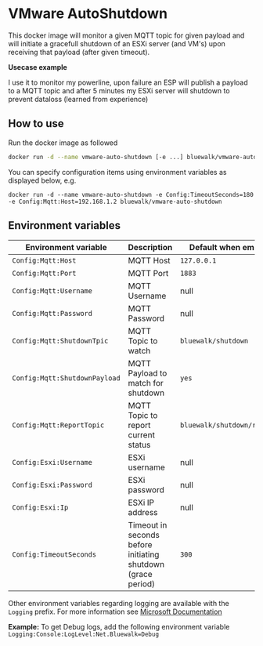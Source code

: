 # VMware AutoShutdown
This docker image will monitor a given MQTT topic for given payload and will initiate a gracefull shutdown of an ESXi server (and VM's) upon receiving that payload (after given timeout).

__Usecase example__

I use it to monitor my powerline, upon failure an ESP will publish a payload to a MQTT topic and after 5 minutes my ESXi server will shutdown to prevent dataloss (learned from experience)

## How to use
Run the docker image as followed
```bash
docker run -d --name vmware-auto-shutdown [-e ...] bluewalk/vmware-auto-shutdown
```
You can specify configuration items using environment variables as displayed below, e.g.
```
docker run -d --name vmware-auto-shutdown -e Config:TimeoutSeconds=180 -e Config:Mqtt:Host=192.168.1.2 bluewalk/vmware-auto-shutdown
```

## Environment variables
|Environment variable|Description|Default when empty|
|-|-|-|
|`Config:Mqtt:Host`|MQTT Host|`127.0.0.1`|
|`Config:Mqtt:Port`|MQTT Port|`1883`|
|`Config:Mqtt:Username`|MQTT Username|null|
|`Config:Mqtt:Password`|MQTT Password|null|
|`Config:Mqtt:ShutdownTpic`|MQTT Topic to watch|`bluewalk/shutdown`|
|`Config:Mqtt:ShutdownPayload`|MQTT Payload to match for shutdown|`yes`|
|`Config:Mqtt:ReportTopic`|MQTT Topic to report current status|`bluewalk/shutdown/report`|
|`Config:Esxi:Username`|ESXi username|null|
|`Config:Esxi:Password`|ESXi password|null|
|`Config:Esxi:Ip`|ESXi IP address|null|
|`Config:TimeoutSeconds`|Timeout in seconds before initiating shutdown (grace period)|`300`|

Other environment variables regarding logging are available with the `Logging` prefix. For more information see [Microsoft Documentation](https://docs.microsoft.com/en-us/aspnet/core/fundamentals/logging/?view=aspnetcore-3.0#create-filter-rules-in-configuration)

__Example:__ To get Debug logs, add the following environment variable `Logging:Console:LogLevel:Net.Bluewalk=Debug`
